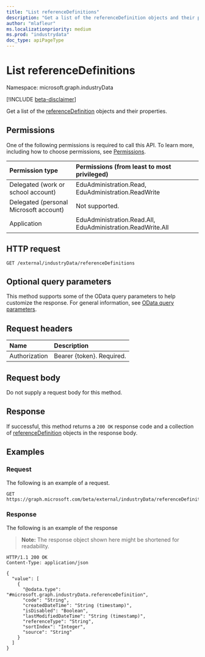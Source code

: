 ```yaml
---
title: "List referenceDefinitions"
description: "Get a list of the referenceDefinition objects and their properties."
author: "mlafleur"
ms.localizationpriority: medium
ms.prod: "industrydata"
doc_type: apiPageType
---
```


# List referenceDefinitions

Namespace: microsoft.graph.industryData

[!INCLUDE [beta-disclaimer](../../includes/beta-disclaimer.md)]

Get a list of the [referenceDefinition](../resources/industrydata-referencedefinition.md) objects and their properties.

## Permissions

One of the following permissions is required to call this API. To learn more, including how to choose permissions, see [Permissions](/graph/permissions-reference).

| Permission type                        | Permissions (from least to most privileged)                 |
| :------------------------------------- | :---------------------------------------------------------- |
| Delegated (work or school account)     | EduAdministration.Read, EduAdministration.ReadWrite         |
| Delegated (personal Microsoft account) | Not supported.                                              |
| Application                            | EduAdministration.Read.All, EduAdministration.ReadWrite.All |

## HTTP request

<!-- {
  "blockType": "ignored"
}
-->

```http
GET /external/industryData/referenceDefinitions
```

## Optional query parameters

This method supports some of the OData query parameters to help customize the response. For general information, see [OData query parameters](/graph/query-parameters).

## Request headers

| Name          | Description               |
| :------------ | :------------------------ |
| Authorization | Bearer {token}. Required. |

## Request body

Do not supply a request body for this method.

## Response

If successful, this method returns a `200 OK` response code and a collection of [referenceDefinition](../resources/industrydata-referencedefinition.md) objects in the response body.

## Examples

### Request

The following is an example of a request.

<!-- {
  "blockType": "request",
  "name": "list_referencedefinition"
}
-->

```http
GET https://graph.microsoft.com/beta/external/industryData/referenceDefinitions
```

### Response

The following is an example of the response

> **Note:** The response object shown here might be shortened for readability.

<!-- {
  "blockType": "response",
  "truncated": true,
  "@odata.type": "Collection(microsoft.graph.industryData.referenceDefinition)"
}
-->

```http
HTTP/1.1 200 OK
Content-Type: application/json

{
  "value": [
    {
      "@odata.type": "#microsoft.graph.industryData.referenceDefinition",
      "code": "String",
      "createdDateTime": "String (timestamp)",
      "isDisabled": "Boolean",
      "lastModifiedDateTime": "String (timestamp)",
      "referenceType": "String",
      "sortIndex": "Integer",
      "source": "String"
    }
  ]
}
```
